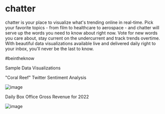 # chatter

chatter is your place to visualize what's trending online in real-time.  Pick your favorite topics - from film to healthcare to aerospace - and chatter will serve up the words you need to know about right now.  Vote for new words you care about, stay current on the undercurrent and track trends overtime.  With beautiful data visualizations available live and delivered daily right to your inbox, you'll never be the last to know.

#beintheknow


Sample Data Visualizations

"Coral Reef" Twitter Sentiment Analysis

![image](https://user-images.githubusercontent.com/93865608/172704314-d24ab8c1-1911-45a2-be5a-fc83c0469c96.png)

Daily Box Office Gross Revenue for 2022

![image](https://user-images.githubusercontent.com/93865608/172704968-0adfff52-c183-4353-9886-b6ee9b4f6dc0.png)
